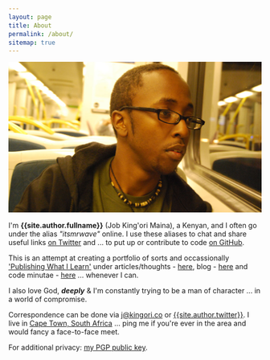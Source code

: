 ```yaml
---
layout: page
title: About
permalink: /about/
sitemap: true
---
```


![job-kingori-maina](/assets/images/cover-image@2x.jpg "Job King'ori Maina")

I'm **{{site.author.fullname}}** (Job King'ori Maina), a Kenyan, and I often go under
the alias _"itsmrwave"_ online. I use these aliases to chat and share useful links
[on Twitter][twitter] and ... to put up or contribute to code [on
GitHub][github].

This is an attempt at creating a portfolio of sorts and occassionally
['Publishing What I Learn'][1] under articles/thoughts -
[here][articles_archive], blog - [here][blog_archive] and code minutae -
[here][minutae_archive] ... whenever I can.

I also love God, _**deeply**_ & I'm constantly trying to be a man of character
... in a world of compromise.

Correspondence can be done via [j@kingori.co][email] or
[{{site.author.twitter}}][twitter]. I live in [Cape Town, South Africa][4]
... ping me if you're ever in the area and would fancy a face-to-face meet.

For additional privacy: [my PGP public key][6].

[twitter]: {{site.author.twitter_url}}
[github]: {{site.author.github_url}}
[articles_archive]: /articles/archive/
[blog_archive]: /blog/archive/
[minutae_archive]: /minutae/archive/
[email]: mailto:j@kingori.co?Subject=Hey%20There
[1]: /articles/2013/06/publish-what-you-learn/
[2]: /articles/2013/09/riding-lions/
[3]: https://www.google.co.ke/maps/preview#!q=nairobi%2C+kenya
[4]: http://goo.gl/zUs5dg
[6]: http://static.kingori.co/files/pgp_key/6E1D9B22_public.asc
